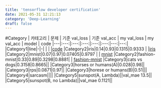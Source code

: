 ```yaml
---
title: 'tensorflow developer certification'
date: 2021-05-31 12:21:13
category: 'Deep-Learning'
draft: false
---
```


#Category
| 카테고리 | 문제 | 기준 val_loss | 기준 val_acc | my val_loss | my val_acc | model | code
|---|:---:|:---:|:---:|:---:|:---:|---:|---:|
|Category1|line|-|-| | | |[code](deep-learning/line)
|Category2|iris|0.14|0.93|0.1315|0.9333 | |[iris](../../deep-learning/iris)
|Category2|mnist|0.07|0.97|0.07405|0.9797 | | [mnist](../../deep-learning/mnist)
|Category2|fashion-mnist|0.33|0.89|0.3298|0.8881| | [fashion-mnist](../../deep-learning/fashion-mnist)
|Category3|cats vs dogs|0.3158|0.8665||
|Category3|horses or humans(A)|0.028|0.98||
|Category3|rps|0.0871|0.97||
|Category3|horese or humans(B)|0.51|||
|Category4|sarcasm||||
|Category5|sunspot(A, Lambda)||val_mae 13.5||
|Category5|sunspot(B, no Lambda)||val_mae 0.1121||
